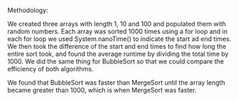 
Methodology:

We created three arrays with length 1, 10 and 100 and populated them with random numbers. Each array was sorted 1000 times using a for loop and in each for loop we used System.nanoTime() to indicate the start ad end times. We then took the difference of the start and end times to find how long the entire sort took, and found the average runtime by dividing the total time by 1000. We did the same thing for BubbleSort so that we could compare the efficiency of both algorithms.

We found that BubbleSort was faster than MergeSort until the array length became greater than 1000, which is when MergeSort was faster.



